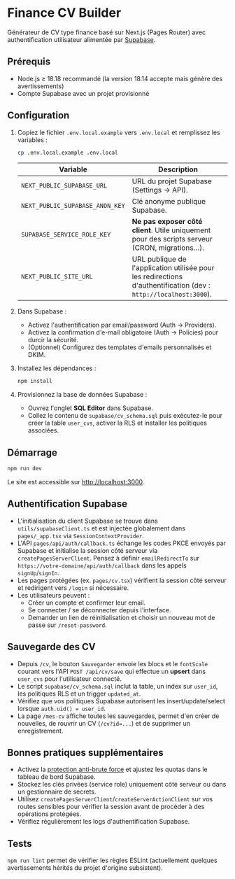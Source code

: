 # Finance CV Builder

Générateur de CV type finance basé sur Next.js (Pages Router) avec authentification utilisateur alimentée par [Supabase](https://supabase.com/).

## Prérequis

- Node.js ≥ 18.18 recommandé (la version 18.14 accepte mais génère des avertissements)
- Compte Supabase avec un projet provisionné

## Configuration

1. Copiez le fichier `.env.local.example` vers `.env.local` et remplissez les variables :

   ```bash
   cp .env.local.example .env.local
   ```

   | Variable | Description |
   | --- | --- |
   | `NEXT_PUBLIC_SUPABASE_URL` | URL du projet Supabase (Settings → API). |
   | `NEXT_PUBLIC_SUPABASE_ANON_KEY` | Clé anonyme publique Supabase. |
   | `SUPABASE_SERVICE_ROLE_KEY` | **Ne pas exposer côté client**. Utile uniquement pour des scripts serveur (CRON, migrations…). |
   | `NEXT_PUBLIC_SITE_URL` | URL publique de l'application utilisée pour les redirections d'authentification (dev : `http://localhost:3000`). |

2. Dans Supabase :
   - Activez l'authentification par email/password (Auth → Providers).
   - Activez la confirmation d'e-mail obligatoire (Auth → Policies) pour durcir la sécurité.
   - (Optionnel) Configurez des templates d'emails personnalisés et DKIM.

3. Installez les dépendances :

   ```bash
   npm install
   ```

4. Provisionnez la base de données Supabase :

   - Ouvrez l'onglet **SQL Editor** dans Supabase.
   - Collez le contenu de `supabase/cv_schema.sql` puis exécutez-le pour créer la table `user_cvs`, activer la RLS et installer les politiques associées.

## Démarrage

```bash
npm run dev
```

Le site est accessible sur [http://localhost:3000](http://localhost:3000).

## Authentification Supabase

- L'initialisation du client Supabase se trouve dans `utils/supabaseClient.ts` et est injectée globalement dans `pages/_app.tsx` via `SessionContextProvider`.
- L'API `pages/api/auth/callback.ts` échange les codes PKCE envoyés par Supabase et initialise la session côté serveur via `createPagesServerClient`. Pensez à définir `emailRedirectTo` sur `https://votre-domaine/api/auth/callback` dans les appels `signUp`/`signIn`.
- Les pages protégées (ex. `pages/cv.tsx`) vérifient la session côté serveur et redirigent vers `/login` si nécessaire.
- Les utilisateurs peuvent :
  - Créer un compte et confirmer leur email.
  - Se connecter / se déconnecter depuis l'interface.
  - Demander un lien de réinitialisation et choisir un nouveau mot de passe sur `/reset-password`.

## Sauvegarde des CV

- Depuis `/cv`, le bouton `Sauvegarder` envoie les blocs et le `fontScale` courant vers l'API `POST /api/cv/save` qui effectue un **upsert** dans `user_cvs` pour l'utilisateur connecté.
- Le script `supabase/cv_schema.sql` inclut la table, un index sur `user_id`, les politiques RLS et un trigger `updated_at`.
- Vérifiez que vos politiques Supabase autorisent les insert/update/select lorsque `auth.uid() = user_id`.
- La page `/mes-cv` affiche toutes les sauvegardes, permet d'en créer de nouvelles, de rouvrir un CV (`/cv?id=...`) et de supprimer un enregistrement.

## Bonnes pratiques supplémentaires

- Activez la [protection anti-brute force](https://supabase.com/docs/guides/auth/auth-rate-limits) et ajustez les quotas dans le tableau de bord Supabase.
- Stockez les clés privées (service role) uniquement côté serveur ou dans un gestionnaire de secrets.
- Utilisez `createPagesServerClient`/`createServerActionClient` sur vos routes sensibles pour vérifier la session avant de procéder à des opérations protégées.
- Vérifiez régulièrement les logs d'authentification Supabase.

## Tests

`npm run lint` permet de vérifier les règles ESLint (actuellement quelques avertissements hérités du projet d'origine subsistent).
